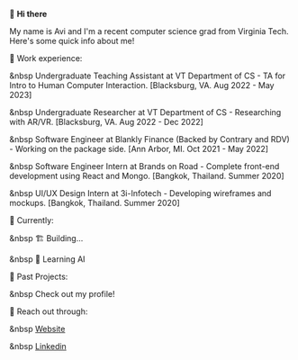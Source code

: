 👋 **Hi there**

My name is Avi and I'm a recent computer science grad from Virginia Tech. Here's some quick info about me!

🚀 Work experience:

&nbsp Undergraduate Teaching Assistant at VT Department of CS - TA for Intro to Human Computer Interaction. [Blacksburg, VA. Aug 2022 - May 2023]
  
&nbsp Undergraduate Researcher at VT Department of CS - Researching with AR/VR. [Blacksburg, VA. Aug 2022 - Dec 2022]
  
&nbsp  Software Engineer at Blankly Finance (Backed by Contrary and RDV) - Working on the package side.  [Ann Arbor, MI. Oct 2021 - May 2022]
  
&nbsp  Software Engineer Intern at Brands on Road - Complete front-end development using React and Mongo. [Bangkok, Thailand. Summer 2020]
  
&nbsp  UI/UX Design Intern at 3i-Infotech - Developing wireframes and mockups. [Bangkok, Thailand. Summer 2020]

📍 Currently:

&nbsp  🏗️ Building... 

&nbsp  🤖 Learning AI 

📖 Past Projects:

&nbsp  Check out my profile!

💬 Reach out through:

&nbsp  [Website](https://avimehta.netlify.app/)
  
&nbsp  [Linkedin](https://www.linkedin.com/in/mehtavi/)
